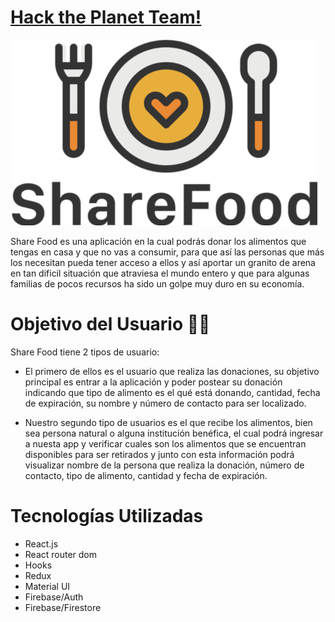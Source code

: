# [Hack the Planet Team!](https://globant-hackathon.web.app/) 
![logo](./src/img/readme-img.png)

Share Food es una aplicación en la cual podrás donar los alimentos que tengas en casa y que no vas a consumir, para que así las personas que más los necesitan pueda tener acceso a ellos y así aportar un granito de arena en tan dificil situación que atraviesa el mundo entero y que para algunas familias de pocos recursos ha sido un golpe muy duro en su economía.

# Objetivo del Usuario 🙋🏼

Share Food tiene 2 tipos de usuario:

- El primero de ellos es el usuario que realiza las donaciones, su objetivo principal es entrar a la aplicación y poder postear su donación indicando que tipo de alimento es el qué está donando, cantidad, fecha de expiración, su nombre y número de contacto para ser localizado.

- Nuestro segundo tipo de usuarios es el que recibe los alimentos, bien sea persona natural o alguna institución benéfica, el cual podrá ingresar a nuesta app y verificar cuales son los alimentos que se encuentran disponibles para ser retirados y junto con esta información podrá visualizar nombre de la persona que realiza la donación, número de contacto, tipo de alimento, cantidad y fecha de expiración.

# Tecnologías Utilizadas

- React.js
- React router dom
- Hooks
- Redux
- Material UI
- Firebase/Auth
- Firebase/Firestore


